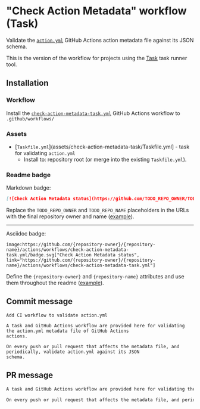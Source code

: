 # "Check Action Metadata" workflow (Task)

Validate the [`action.yml`](https://docs.github.com/en/actions/creating-actions/metadata-syntax-for-github-actions) GitHub Actions action metadata file against its JSON schema.

This is the version of the workflow for projects using the [Task](https://taskfile.dev/#/) task runner tool.

## Installation

### Workflow

Install the [`check-action-metadata-task.yml`](check-action-metadata-task.yml) GitHub Actions workflow to `.github/workflows/`

### Assets

- [`Taskfile.yml`](assets/check-action-metadata-task/Taskfile.yml] - task for validating `action.yml`
  - Install to: repository root (or merge into the existing `Taskfile.yml`).

### Readme badge

Markdown badge:

```markdown
[![Check Action Metadata status](https://github.com/TODO_REPO_OWNER/TODO_REPO_NAME/actions/workflows/check-action-metadata-task.yml/badge.svg)](https://github.com/TODO_REPO_OWNER/TODO_REPO_NAME/actions/workflows/check-action-metadata-task.yml)
```

Replace the `TODO_REPO_OWNER` and `TODO_REPO_NAME` placeholders in the URLs with the final repository owner and name ([example](https://raw.githubusercontent.com/arduino-libraries/ArduinoIoTCloud/master/README.md)).

---

Asciidoc badge:

```adoc
image:https://github.com/{repository-owner}/{repository-name}/actions/workflows/check-action-metadata-task.yml/badge.svg["Check Action Metadata status", link="https://github.com/{repository-owner}/{repository-name}/actions/workflows/check-action-metadata-task.yml"]
```

Define the `{repository-owner}` and `{repository-name}` attributes and use them throughout the readme ([example](https://raw.githubusercontent.com/arduino-libraries/WiFiNINA/master/README.adoc)).

## Commit message

```text
Add CI workflow to validate action.yml

A task and GitHub Actions workflow are provided here for validating the action.yml metadata file of GitHub Actions
actions.

On every push or pull request that affects the metadata file, and periodically, validate action.yml against its JSON
schema.
```

## PR message

```markdown
A task and GitHub Actions workflow are provided here for validating the [`action.yml`](https://docs.github.com/actions/creating-actions/metadata-syntax-for-github-actions) metadata file of [GitHub Actions actions](https://docs.github.com/actions/learn-github-actions/understanding-github-actions#actions).

On every push or pull request that affects the metadata file, and periodically, validate `action.yml` against [its JSON schema](https://json.schemastore.org/github-action.json).
```
